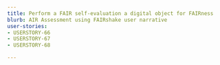 ```yaml
---
title: Perform a FAIR self-evaluation a digital object for FAIRness
blurb: AIR Assessment using FAIRshake user narrative
user-stories:
- USERSTORY-66
- USERSTORY-67
- USERSTORY-68

---
```


